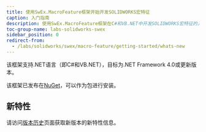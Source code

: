 ```yaml
---
title: 使用SwEx.MacroFeature框架开始开发SOLIDWORKS宏特征
caption: 入门指南
description: 使用SwEx.MacroFeature框架在C#和VB.NET中开发SOLIDWORKS宏特征的入门指南
toc-group-name: labs-solidworks-swex
sidebar_position: 0
redirect-from:
  - /labs/solidworks/swex/macro-feature/getting-started/whats-new
---
```

该框架支持.NET语言（即C#和VB.NET），目标为.NET Framework 4.0或更新版本。

该框架已发布在[NuGet](https://www.nuget.org/packages/CodeStack.SwEx.MacroFeature)，可以作为包进行安装。

## 新特性

请访问[版本历史](https://docs.codestack.net/swex/macro-feature/html/version-history.htm)页面获取新版本的新特性信息。
